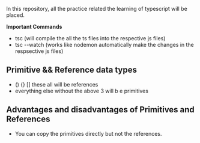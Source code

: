 In this repository, all the practice related the learning of typescript will be placed.

**Important Commands**
- tsc (will compile the all the ts files into the respective js files)
- tsc --watch (works like nodemon automatically make the changes in the respsective js files)
  

## Primitive && Reference data types
- () {} [] these all will be references
- everything else without the above 3 will b e primitives
  
## Advantages and disadvantages of Primitives and References
- You can copy the primitives directly but not the references.